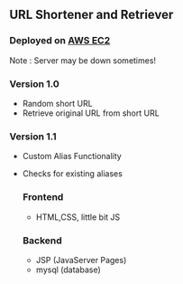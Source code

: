 ## URL Shortener and Retriever

### Deployed on [AWS EC2](http://43.204.82.67:8080/shortURL/)
   Note : Server may be down sometimes!

### Version 1.0
- Random short URL
- Retrieve original URL from short URL
### Version 1.1
- Custom Alias Functionality
- Checks for existing aliases
  
  ### Frontend
  - HTML,CSS, little bit JS
  ### Backend
  - JSP (JavaServer Pages)
  - mysql (database)
  
